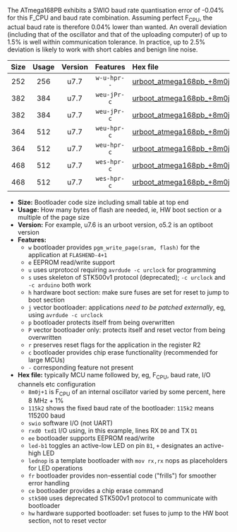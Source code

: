 The ATmega168PB exhibits a SWIO baud rate quantisation error of -0.04% for this F_CPU and baud rate combination. Assuming perfect F<sub>CPU</sub>, the actual baud rate is therefore 0.04% lower than wanted. An overall deviation (including that of the oscillator and that of the uploading computer) of up to 1.5% is well within communication tolerance. In practice, up to 2.5% deviation is likely to work with short cables and benign line noise.

|Size|Usage|Version|Features|Hex file|
|:-:|:-:|:-:|:-:|:--|
|252|256|u7.7|`w-u-hpr--`|[urboot_atmega168pb_+8m0j+1_++19k2_swio_rxd0_txd1_hw.hex](https://raw.githubusercontent.com/stefanrueger/urboot.hex/main/mcus/atmega168pb/internal_oscillator/fcpu_+8m0j+1/br_++19k2/urboot_atmega168pb_+8m0j+1_++19k2_swio_rxd0_txd1_hw.hex)|
|382|384|u7.7|`weu-jPr-c`|[urboot_atmega168pb_+8m0j+1_++19k2_swio_rxd0_txd1_ee_led+b5_fr_ce.hex](https://raw.githubusercontent.com/stefanrueger/urboot.hex/main/mcus/atmega168pb/internal_oscillator/fcpu_+8m0j+1/br_++19k2/urboot_atmega168pb_+8m0j+1_++19k2_swio_rxd0_txd1_ee_led+b5_fr_ce.hex)|
|382|384|u7.7|`weu-jPr-c`|[urboot_atmega168pb_+8m0j+1_++19k2_swio_rxd0_txd1_ee_lednop_fr_ce.hex](https://raw.githubusercontent.com/stefanrueger/urboot.hex/main/mcus/atmega168pb/internal_oscillator/fcpu_+8m0j+1/br_++19k2/urboot_atmega168pb_+8m0j+1_++19k2_swio_rxd0_txd1_ee_lednop_fr_ce.hex)|
|364|512|u7.7|`weu-hpr-c`|[urboot_atmega168pb_+8m0j+1_++19k2_swio_rxd0_txd1_ee_led+b5_fr_ce_hw.hex](https://raw.githubusercontent.com/stefanrueger/urboot.hex/main/mcus/atmega168pb/internal_oscillator/fcpu_+8m0j+1/br_++19k2/urboot_atmega168pb_+8m0j+1_++19k2_swio_rxd0_txd1_ee_led+b5_fr_ce_hw.hex)|
|364|512|u7.7|`weu-hpr-c`|[urboot_atmega168pb_+8m0j+1_++19k2_swio_rxd0_txd1_ee_lednop_fr_ce_hw.hex](https://raw.githubusercontent.com/stefanrueger/urboot.hex/main/mcus/atmega168pb/internal_oscillator/fcpu_+8m0j+1/br_++19k2/urboot_atmega168pb_+8m0j+1_++19k2_swio_rxd0_txd1_ee_lednop_fr_ce_hw.hex)|
|468|512|u7.7|`wes-hpr-c`|[urboot_atmega168pb_+8m0j+1_++19k2_swio_rxd0_txd1_ee_led+b5_fr_ce_stk500_hw.hex](https://raw.githubusercontent.com/stefanrueger/urboot.hex/main/mcus/atmega168pb/internal_oscillator/fcpu_+8m0j+1/br_++19k2/urboot_atmega168pb_+8m0j+1_++19k2_swio_rxd0_txd1_ee_led+b5_fr_ce_stk500_hw.hex)|
|468|512|u7.7|`wes-hpr-c`|[urboot_atmega168pb_+8m0j+1_++19k2_swio_rxd0_txd1_ee_lednop_fr_ce_stk500_hw.hex](https://raw.githubusercontent.com/stefanrueger/urboot.hex/main/mcus/atmega168pb/internal_oscillator/fcpu_+8m0j+1/br_++19k2/urboot_atmega168pb_+8m0j+1_++19k2_swio_rxd0_txd1_ee_lednop_fr_ce_stk500_hw.hex)|

- **Size:** Bootloader code size including small table at top end
- **Usage:** How many bytes of flash are needed, ie, HW boot section or a multiple of the page size
- **Version:** For example, u7.6 is an urboot version, o5.2 is an optiboot version
- **Features:**
  + `w` bootloader provides `pgm_write_page(sram, flash)` for the application at `FLASHEND-4+1`
  + `e` EEPROM read/write support
  + `u` uses urprotocol requiring `avrdude -c urclock` for programming
  + `s` uses skeleton of STK500v1 protocol (deprecated); `-c urclock` and `-c arduino` both work
  + `h` hardware boot section: make sure fuses are set for reset to jump to boot section
  + `j` vector bootloader: applications *need to be patched externally*, eg, using `avrdude -c urclock`
  + `p` bootloader protects itself from being overwritten
  + `P` vector bootloader only: protects itself and reset vector from being overwritten
  + `r` preserves reset flags for the application in the register R2
  + `c` bootloader provides chip erase functionality (recommended for large MCUs)
  + `-` corresponding feature not present
- **Hex file:** typically MCU name followed by, eg, F<sub>CPU</sub>, baud rate, I/O channels etc configuration
  + `8m0j+1` is F<sub>CPU</sub> of an internal oscillator varied by some percent, here 8 MHz + 1%
  + `115k2` shows the fixed baud rate of the bootloader: `115k2` means 115200 baud
  + `swio` software I/O (not UART)
  + `rxd0 txd1` I/O using, in this example, lines RX `D0` and TX `D1`
  + `ee` bootloader supports EEPROM read/write
  + `led-b1` toggles an active-low LED on pin `B1`, `+` designates an active-high LED
  + `lednop` is a template bootloader with `mov rx,rx` nops as placeholders for LED operations
  + `fr` bootloader provides non-essential code ("frills") for smoother error handling
  + `ce` bootloader provides a chip erase command
  + `stk500` uses deprecated STK500v1 protocol to communicate with bootloader
  + `hw` hardware supported bootloader: set fuses to jump to the HW boot section, not to reset vector
